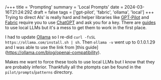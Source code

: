 /+++
title = 'Prompting'
summary = 'Local Prompts'
date = 2024-03-16T21:24:29Z
draft = false
tags = ['gpt-pilot', 'fabric', 'ollama', 'local']
+++
Trying to direct AIs' is really hard and helper libraries like [GPT-Pilot](https://github.com/Pythagora-io/gpt-pilot) and [Fabric](https://github.com/danielmiessler/fabric) require you to use [ChatGPT](https://chat.openai.com/auth/login) and ask you for a key. There are [guides](https://knasmueller.net/running-fabric-locally-with-ollama) to use local LLMs but it's a mess to get them to work in the first place.

I had to update [Ollama](https://github.com/ollama/ollama) so I re-did `curl -fsSL https://ollama.com/install.sh | sh`. Then `ollama -v` went up to 0.1.0.1.29 and I was able to use the link from ]this guide](https://ollama.com/blog/openai-compatibility).

Makes me want to force these tools to use local LLMs but I know that they are probably inferior.
Thankfully all the ptompts can be found in the `pilot/prompts`/`patterns` directory.
